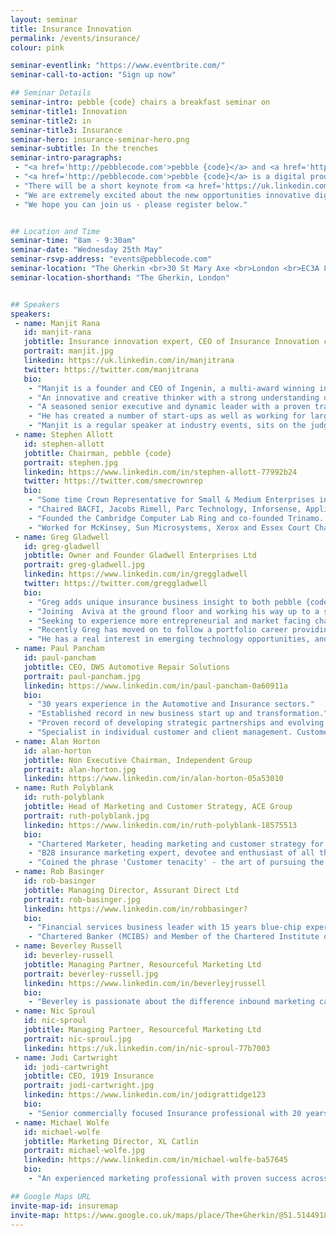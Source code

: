 ```yaml
---
layout: seminar
title: Insurance Innovation
permalink: /events/insurance/
colour: pink

seminar-eventlink: "https://www.eventbrite.com/"
seminar-call-to-action: "Sign up now"

## Seminar Details
seminar-intro: pebble {code} chairs a breakfast seminar on
seminar-title1: Innovation
seminar-title2: in
seminar-title3: Insurance
seminar-hero: insurance-seminar-hero.png
seminar-subtitle: In the trenches
seminar-intro-paragraphs:
 - "<a href='http://pebblecode.com'>pebble {code}</a> and <a href='http://www.ingenin.com/'>Ingenin</a> invite you to join us for a breakfast seminar at <a href='http://searcys.co.uk/venues/the-gherkin/'>Searcys</a> in the Gherkin to discuss the future of technology and innovation in insurance."
 - "<a href='http://pebblecode.com'>pebble {code}</a> is a digital product innovation consultancy with expertise in UX, design and Lean product development, <a href='http://www.ingenin.com/'>Ingenin</a> helps forward thinking insurers create innovative propositions for the constantly connected consumer by helping insurers benefit from disruptive technologies and business models."
 - "There will be a short keynote from <a href='https://uk.linkedin.com/in/manjitrana'>Manjit Rana</a>, Founder & CEO of <a href='http://www.ingenin.com/'>Ingenin</a>, followed by a roundtable discussion, chaired by <a href='http://pebblecode.com'>pebble {code}'s</a> Chairman, <a href='https://en.wikipedia.org/wiki/Stephen_Allott'>Stephen Allott</a>, for a small number of industry movers and shakers to facilitate connections and debate, and ultimately uncover the secret sauce for making innovation happen in insurance."
 - "We are extremely excited about the new opportunities innovative digital solutions can provide in the insurance space and we look forward to discussing it with you."
 - "We hope you can join us - please register below."


## Location and Time
seminar-time: "8am - 9:30am"
seminar-date: "Wednesday 25th May"
seminar-rsvp-address: "events@pebblecode.com"
seminar-location: "The Gherkin <br>30 St Mary Axe <br>London <br>EC3A 8EP"
seminar-location-shorthand: "The Gherkin, London"


## Speakers
speakers:
 - name: Manjit Rana
   id: manjit-rana
   jobtitle: Insurance innovation expert, CEO of Insurance Innovation consultancy, Ingenin and MD Internet Kit Ltd
   portrait: manjit.jpg
   linkedin: https://uk.linkedin.com/in/manjitrana
   twitter: https://twitter.com/manjitrana
   bio:
    - "Manjit is a founder and CEO of Ingenin, a multi-award winning innovation consultancy created to help insurers grow their businesses through the adoption of disruptive technologies and innovative business models."
    - "An innovative and creative thinker with a strong understanding of trends, developments and issues in the insurance sector in the UK and internationally having worked in the UK, USA and APAC regions and widely considered an expert and thought leader on technology based innovation in the insurance sector."
    - "A seasoned senior executive and dynamic leader with a proven track record of management success in both start-up and corporate arena’s and over 25 years experience of technology based proposition development."
    - "He has created a number of start-ups as well as working for large corporates such as CSC, Fujitsu Consulting and AXA Insurance where he was recruited to help create the AXA Innovation Hub."
    - "Manjit is a regular speaker at industry events, sits on the judging panels of industry awards and is an advisor and mentor to several start-ups."
 - name: Stephen Allott
   id: stephen-allott
   jobtitle: Chairman, pebble {code}
   portrait: stephen.jpg
   linkedin: https://www.linkedin.com/in/stephen-allott-77992b24
   twitter: https://twitter.com/smecrownrep
   bio:
    - "Some time Crown Representative for Small & Medium Enterprises in the Cabinet Office and UK delegate for the D5."
    - "Chaired BACFI, Jacobs Rimell, Parc Technology, Inforsense, Applied Generics, COE Group Plc, The Red Gate Council of Advisers, Tideway Systems and Trinamo. NXD on Bright Computing, Trampoline and Zeus."
    - "Founded the Cambridge Computer Lab Ring and co-founded Trinamo. President, CFO and main board director of Micromuse Inc. (NASDAQ: MUSE)."
    - "Worked for McKinsey, Sun Microsystems, Xerox and Essex Court Chambers. Graduate of Trinity College Cambridge, Barrister (Gray’s Inn), Member of the Bar Council of England and Wales, City Fellow of Hughes Hall Cambridge University."
 - name: Greg Gladwell
   id: greg-gladwell
   jobtitle: Owner and Founder Gladwell Enterprises Ltd
   portrait: greg-gladwell.jpg
   linkedin: https://www.linkedin.com/in/greggladwell
   twitter: https://twitter.com/greggladwell
   bio:
    - "Greg adds unique insurance business insight to both pebble {code} and Ingenin as one of the few people to have successfully delivered in profile leadership roles on both the insurer and supplier sides of the market."
    - "Joining  Aviva at the ground floor and working his way up to a senior level, Greg experienced  many varied senior leadership roles that embraced operational, central service function and change programme management activities."
    - "Seeking to experience more entrepreneurial and market facing challenge he progressed to lead 3 businesses in and around the claims management sector, the most visible of these being as CEO UK & Ireland for Crawford & Company for 3.5 years."
    - "Recently Greg has moved on to follow a portfolio career providing mentoring support to some leaders of tomorrow, consultancy services to existing businesses and advisory insight to a number of start ups."
    - "He has a real interest in emerging technology opportunities, and a large network of contacts from 30+ years in the insurance industry to connect with. His ability to translate ideas and possibilities into valued commercial outcomes completes our tri-party partnership perfectly."
 - name: Paul Pancham
   id: paul-pancham
   jobtitle: CEO, DWS Automotive Repair Solutions
   portrait: paul-pancham.jpg
   linkedin: https://www.linkedin.com/in/paul-pancham-0a60911a
   bio:
    - "30 years experience in the Automotive and Insurance sectors."
    - "Established record in new business start up and transformation."
    - "Proven record of developing strategic partnerships and evolving industry changing business models."
    - "Specialist in individual customer and client management. Customer sponsor for DWS Group."
 - name: Alan Horton
   id: alan-horton
   jobtitle: Non Executive Chairman, Independent Group
   portrait: alan-horton.jpg
   linkedin: https://www.linkedin.com/in/alan-horton-05a53010
 - name: Ruth Polyblank
   id: ruth-polyblank
   jobtitle: Head of Marketing and Customer Strategy, ACE Group
   portrait: ruth-polyblank.jpg
   linkedin: https://www.linkedin.com/in/ruth-polyblank-18575513
   bio:
    - "Chartered Marketer, heading marketing and customer strategy for a global organisation in the insurance industry. "
    - "B2B insurance marketing expert, devotee and enthusiast of all things Marketing and Communications and customer centricity."
    - "Coined the phrase 'Customer tenacity' - the art of pursuing the ultimate customer experience with absolute determination."
 - name: Rob Basinger
   id: rob-basinger
   jobtitle: Managing Director, Assurant Direct Ltd
   portrait: rob-basinger.jpg
   linkedin: https://www.linkedin.com/in/robbasinger?
   bio:
    - "Financial services business leader with 15 years blue-chip experience in retail banking, general insurance and wealth management."
    - "Chartered Banker (MCIBS) and Member of the Chartered Institute of Marketing (MCIM)"
 - name: Beverley Russell
   id: beverley-russell
   jobtitle: Managing Partner, Resourceful Marketing Ltd
   portrait: beverley-russell.jpg
   linkedin: https://www.linkedin.com/in/beverleyjrussell
   bio:
    - "Beverley is passionate about the difference inbound marketing can make to tech businesses Tech through and through – started her career in hardware giants like Sony and Canon and then literally went into the cloud at start up MyQuickCloud and then to Cobweb a key Microsoft partner. Fully qualified in Marketing MA, CIM and fully accredited in inbound with Hubspot."
 - name: Nic Sproul
   id: nic-sproul
   jobtitle: Managing Partner, Resourceful Marketing Ltd
   portrait: nic-sproul.jpg
   linkedin: https://uk.linkedin.com/in/nic-sproul-77b7003
 - name: Jodi Cartwright
   id: jodi-cartwright
   jobtitle: CEO, 1919 Insurance
   portrait: jodi-cartwright.jpg
   linkedin: https://www.linkedin.com/in/jodigrattidge123
   bio:
    - "Senior commercially focused Insurance professional with 20 years experience specifically in the UK commercial and personal lines market."
 - name: Michael Wolfe
   id: michael-wolfe
   jobtitle: Marketing Director, XL Catlin
   portrait: michael-wolfe.jpg
   linkedin: https://www.linkedin.com/in/michael-wolfe-ba57645
   bio:
    - "An experienced marketing professional with proven success across leadership roles. Commercially driven with a genuine passion to continually create value through marketing effectiveness."

## Google Maps URL
invite-map-id: insuremap
invite-map: https://www.google.co.uk/maps/place/The+Gherkin/@51.5144918,-0.0803065,15z/data=!4m2!3m1!1s0x0:0x5c81b8a1a822fda8?sa=X&ved=0ahUKEwjJzNP_lO3LAhWJ5xoKHcemB-IQ_BIIiwEwEQ
---
```

